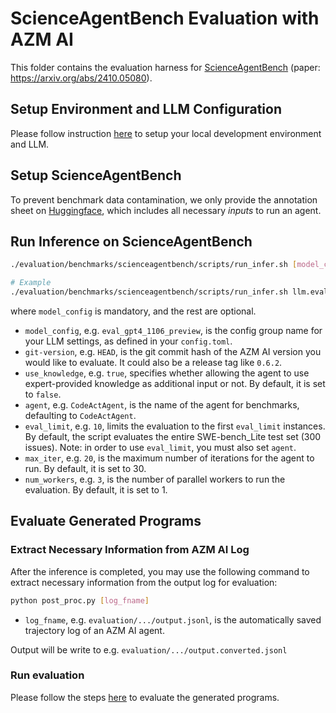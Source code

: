 # ScienceAgentBench Evaluation with AZM AI

This folder contains the evaluation harness for [ScienceAgentBench](https://osu-nlp-group.github.io/ScienceAgentBench/) (paper: <https://arxiv.org/abs/2410.05080>).

## Setup Environment and LLM Configuration

Please follow instruction [here](../../README.md#setup) to setup your local development environment and LLM.

## Setup ScienceAgentBench

To prevent benchmark data contamination, we only provide the annotation sheet on [Huggingface](https://huggingface.co/datasets/osunlp/ScienceAgentBench), which includes all necessary *inputs* to run an agent.

## Run Inference on ScienceAgentBench

```bash
./evaluation/benchmarks/scienceagentbench/scripts/run_infer.sh [model_config] [git-version] [use_knowledge] [agent] [eval_limit] [max_iter] [num_workers] [dataset] [dataset_split]

# Example
./evaluation/benchmarks/scienceagentbench/scripts/run_infer.sh llm.eval_gpt4o 0.9.3
```

where `model_config` is mandatory, and the rest are optional.

- `model_config`, e.g. `eval_gpt4_1106_preview`, is the config group name for your
LLM settings, as defined in your `config.toml`.
- `git-version`, e.g. `HEAD`, is the git commit hash of the AZM AI version you would
like to evaluate. It could also be a release tag like `0.6.2`.
- `use_knowledge`, e.g. `true`, specifies whether allowing the agent to use expert-provided knowledge as additional input or not. By default, it is set to `false`.
- `agent`, e.g. `CodeActAgent`, is the name of the agent for benchmarks, defaulting
to `CodeActAgent`.
- `eval_limit`, e.g. `10`, limits the evaluation to the first `eval_limit` instances. By
default, the script evaluates the entire SWE-bench_Lite test set (300 issues). Note:
in order to use `eval_limit`, you must also set `agent`.
- `max_iter`, e.g. `20`, is the maximum number of iterations for the agent to run. By
default, it is set to 30.
- `num_workers`, e.g. `3`, is the number of parallel workers to run the evaluation. By
default, it is set to 1.

## Evaluate Generated Programs

### Extract Necessary Information from AZM AI Log

After the inference is completed, you may use the following command to extract necessary information from the output log for evaluation:

```bash
python post_proc.py [log_fname]
```

- `log_fname`, e.g. `evaluation/.../output.jsonl`, is the automatically saved trajectory log of an AZM AI agent.

Output will be write to e.g. `evaluation/.../output.converted.jsonl`

### Run evaluation

Please follow the steps [here](https://github.com/OSU-NLP-Group/ScienceAgentBench/tree/main?tab=readme-ov-file#evaluation-of-generated-code) to evaluate the generated programs.
